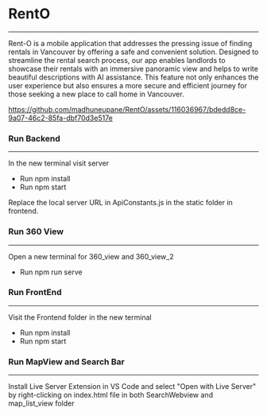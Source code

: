 # RentO
---
Rent-O is a mobile application that addresses the pressing issue of finding rentals in Vancouver by offering a safe and convenient solution. Designed to streamline the rental search process, our app enables landlords to showcase their rentals with an immersive panoramic view and helps to write beautiful descriptions with AI assistance. This feature not only enhances the user experience but also ensures a more secure and efficient journey for those seeking a new place to call home in Vancouver.

https://github.com/madhuneupane/RentO/assets/116036967/bdedd8ce-9a07-46c2-85fa-dbf70d3e517e

 ### Run Backend
 ---
 In the new terminal visit server <br>
<ul><li>Run npm install</li><li>Run npm start</li></ul>
Replace the local server URL in ApiConstants.js in the static folder in frontend.

### Run 360 View
---
 Open a new terminal for 360_view and 360_view_2
 <ul><li> Run npm run serve </li></ul>

### Run FrontEnd
---
 Visit the Frontend folder in the new terminal 
 <ul><li>Run npm install</li><li>Run npm start</li></ul>

 ### Run MapView and Search Bar
 ---
 Install Live Server Extension in VS Code and select "Open with Live Server" by right-clicking on index.html file in both SearchWebview and map_list_view folder 




